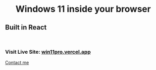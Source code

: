 <h1 align="center">Windows 11 inside your browser</h1>
<h2>Built in React </h2>
<br>



### Visit Live Site: [win11pro.vercel.app](https://win11pro.vercel.app/)

[Contact me](mailto:mubashirhasan716@gmail.com) 
